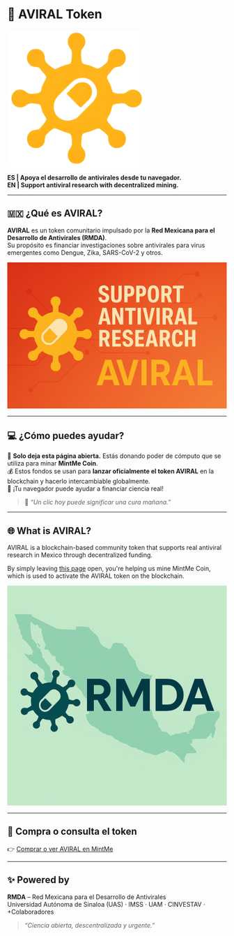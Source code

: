 # 🧬 AVIRAL Token

![AVIRAL Banner](1.png)


**ES | Apoya el desarrollo de antivirales desde tu navegador.**  
**EN | Support antiviral research with decentralized mining.**

---

## 🇲🇽 ¿Qué es AVIRAL?

**AVIRAL** es un token comunitario impulsado por la **Red Mexicana para el Desarrollo de Antivirales (RMDA)**.  
Su propósito es financiar investigaciones sobre antivirales para virus emergentes como Dengue, Zika, SARS-CoV-2 y otros.

![AVIRAL Banner](774259a6-f190-4071-87cd-2af07f5c0fcb.png)

---

## 💻 ¿Cómo puedes ayudar?

🧠 **Solo deja esta página abierta.** Estás donando poder de cómputo que se utiliza para minar **MintMe Coin**.  
💰 Estos fondos se usan para **lanzar oficialmente el token AVIRAL** en la blockchain y hacerlo intercambiable globalmente.  
🧪 ¡Tu navegador puede ayudar a financiar ciencia real!

> 💬 *“Un clic hoy puede significar una cura mañana.”*

---

## 🌐 What is AVIRAL?

AVIRAL is a blockchain-based community token that supports real antiviral research in Mexico through decentralized funding.

By simply leaving [this page](https://osram90.github.io/aviraltoken.github.io/) open, you're helping us mine MintMe Coin, which is used to activate the AVIRAL token on the blockchain.

![Scientific Collaboration](df86399a-c447-43d3-84bb-c78989844c67.png)

---

## 🛒 Compra o consulta el token

👉 [Comprar o ver AVIRAL en MintMe](https://www.mintme.com/token/AVIRAL)

---

## ✨ Powered by

**RMDA** – Red Mexicana para el Desarrollo de Antivirales  
Universidad Autónoma de Sinaloa (UAS) · IMSS · UAM · CINVESTAV · +Colaboradores

> _“Ciencia abierta, descentralizada y urgente.”_
